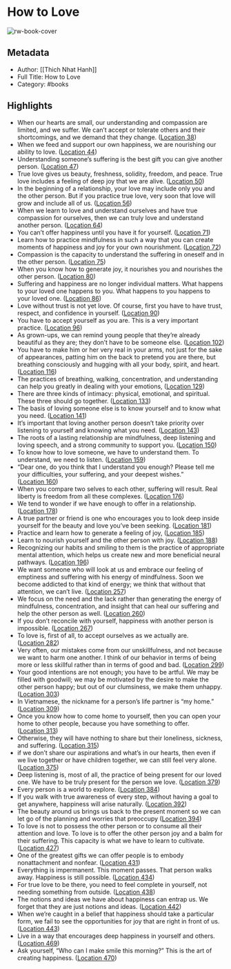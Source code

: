 # How to Love

![rw-book-cover](https://images-na.ssl-images-amazon.com/images/I/41DVl%2BqsVsL._SL200_.jpg)

## Metadata
- Author: [[Thich Nhat Hanh]]
- Full Title: How to Love
- Category: #books

## Highlights
- When our hearts are small, our understanding and compassion are limited, and we suffer. We can’t accept or tolerate others and their shortcomings, and we demand that they change. ([Location 38](https://readwise.io/to_kindle?action=open&asin=B01HCEUB3W&location=38))
- When we feed and support our own happiness, we are nourishing our ability to love. ([Location 44](https://readwise.io/to_kindle?action=open&asin=B01HCEUB3W&location=44))
- Understanding someone’s suffering is the best gift you can give another person. ([Location 47](https://readwise.io/to_kindle?action=open&asin=B01HCEUB3W&location=47))
- True love gives us beauty, freshness, solidity, freedom, and peace. True love includes a feeling of deep joy that we are alive. ([Location 50](https://readwise.io/to_kindle?action=open&asin=B01HCEUB3W&location=50))
- In the beginning of a relationship, your love may include only you and the other person. But if you practice true love, very soon that love will grow and include all of us. ([Location 56](https://readwise.io/to_kindle?action=open&asin=B01HCEUB3W&location=56))
- When we learn to love and understand ourselves and have true compassion for ourselves, then we can truly love and understand another person. ([Location 64](https://readwise.io/to_kindle?action=open&asin=B01HCEUB3W&location=64))
- You can’t offer happiness until you have it for yourself. ([Location 71](https://readwise.io/to_kindle?action=open&asin=B01HCEUB3W&location=71))
- Learn how to practice mindfulness in such a way that you can create moments of happiness and joy for your own nourishment. ([Location 72](https://readwise.io/to_kindle?action=open&asin=B01HCEUB3W&location=72))
- Compassion is the capacity to understand the suffering in oneself and in the other person. ([Location 75](https://readwise.io/to_kindle?action=open&asin=B01HCEUB3W&location=75))
- When you know how to generate joy, it nourishes you and nourishes the other person. ([Location 80](https://readwise.io/to_kindle?action=open&asin=B01HCEUB3W&location=80))
- Suffering and happiness are no longer individual matters. What happens to your loved one happens to you. What happens to you happens to your loved one. ([Location 86](https://readwise.io/to_kindle?action=open&asin=B01HCEUB3W&location=86))
- Love without trust is not yet love. Of course, first you have to have trust, respect, and confidence in yourself. ([Location 90](https://readwise.io/to_kindle?action=open&asin=B01HCEUB3W&location=90))
- You have to accept yourself as you are. This is a very important practice. ([Location 96](https://readwise.io/to_kindle?action=open&asin=B01HCEUB3W&location=96))
- As grown-ups, we can remind young people that they’re already beautiful as they are; they don’t have to be someone else. ([Location 102](https://readwise.io/to_kindle?action=open&asin=B01HCEUB3W&location=102))
- You have to make him or her very real in your arms, not just for the sake of appearances, patting him on the back to pretend you are there, but breathing consciously and hugging with all your body, spirit, and heart. ([Location 116](https://readwise.io/to_kindle?action=open&asin=B01HCEUB3W&location=116))
- The practices of breathing, walking, concentration, and understanding can help you greatly in dealing with your emotions, ([Location 129](https://readwise.io/to_kindle?action=open&asin=B01HCEUB3W&location=129))
- There are three kinds of intimacy: physical, emotional, and spiritual. These three should go together. ([Location 133](https://readwise.io/to_kindle?action=open&asin=B01HCEUB3W&location=133))
- The basis of loving someone else is to know yourself and to know what you need. ([Location 141](https://readwise.io/to_kindle?action=open&asin=B01HCEUB3W&location=141))
- It’s important that loving another person doesn’t take priority over listening to yourself and knowing what you need. ([Location 143](https://readwise.io/to_kindle?action=open&asin=B01HCEUB3W&location=143))
- The roots of a lasting relationship are mindfulness, deep listening and loving speech, and a strong community to support you. ([Location 150](https://readwise.io/to_kindle?action=open&asin=B01HCEUB3W&location=150))
- To know how to love someone, we have to understand them. To understand, we need to listen. ([Location 159](https://readwise.io/to_kindle?action=open&asin=B01HCEUB3W&location=159))
- “Dear one, do you think that I understand you enough? Please tell me your difficulties, your suffering, and your deepest wishes.” ([Location 160](https://readwise.io/to_kindle?action=open&asin=B01HCEUB3W&location=160))
- When you compare two selves to each other, suffering will result. Real liberty is freedom from all these complexes. ([Location 176](https://readwise.io/to_kindle?action=open&asin=B01HCEUB3W&location=176))
- We tend to wonder if we have enough to offer in a relationship. ([Location 178](https://readwise.io/to_kindle?action=open&asin=B01HCEUB3W&location=178))
- A true partner or friend is one who encourages you to look deep inside yourself for the beauty and love you’ve been seeking. ([Location 181](https://readwise.io/to_kindle?action=open&asin=B01HCEUB3W&location=181))
- Practice and learn how to generate a feeling of joy, ([Location 185](https://readwise.io/to_kindle?action=open&asin=B01HCEUB3W&location=185))
- Learn to nourish yourself and the other person with joy. ([Location 188](https://readwise.io/to_kindle?action=open&asin=B01HCEUB3W&location=188))
- Recognizing our habits and smiling to them is the practice of appropriate mental attention, which helps us create new and more beneficial neural pathways. ([Location 196](https://readwise.io/to_kindle?action=open&asin=B01HCEUB3W&location=196))
- We want someone who will look at us and embrace our feeling of emptiness and suffering with his energy of mindfulness. Soon we become addicted to that kind of energy; we think that without that attention, we can’t live. ([Location 257](https://readwise.io/to_kindle?action=open&asin=B01HCEUB3W&location=257))
- We focus on the need and the lack rather than generating the energy of mindfulness, concentration, and insight that can heal our suffering and help the other person as well. ([Location 260](https://readwise.io/to_kindle?action=open&asin=B01HCEUB3W&location=260))
- If you don’t reconcile with yourself, happiness with another person is impossible. ([Location 267](https://readwise.io/to_kindle?action=open&asin=B01HCEUB3W&location=267))
- To love is, first of all, to accept ourselves as we actually are. ([Location 282](https://readwise.io/to_kindle?action=open&asin=B01HCEUB3W&location=282))
- Very often, our mistakes come from our unskillfulness, and not because we want to harm one another. I think of our behavior in terms of being more or less skillful rather than in terms of good and bad. ([Location 299](https://readwise.io/to_kindle?action=open&asin=B01HCEUB3W&location=299))
- Your good intentions are not enough; you have to be artful. We may be filled with goodwill; we may be motivated by the desire to make the other person happy; but out of our clumsiness, we make them unhappy. ([Location 303](https://readwise.io/to_kindle?action=open&asin=B01HCEUB3W&location=303))
- In Vietnamese, the nickname for a person’s life partner is “my home.” ([Location 309](https://readwise.io/to_kindle?action=open&asin=B01HCEUB3W&location=309))
- Once you know how to come home to yourself, then you can open your home to other people, because you have something to offer. ([Location 313](https://readwise.io/to_kindle?action=open&asin=B01HCEUB3W&location=313))
- Otherwise, they will have nothing to share but their loneliness, sickness, and suffering. ([Location 315](https://readwise.io/to_kindle?action=open&asin=B01HCEUB3W&location=315))
- if we don’t share our aspirations and what’s in our hearts, then even if we live together or have children together, we can still feel very alone. ([Location 375](https://readwise.io/to_kindle?action=open&asin=B01HCEUB3W&location=375))
- Deep listening is, most of all, the practice of being present for our loved one. We have to be truly present for the person we love. ([Location 379](https://readwise.io/to_kindle?action=open&asin=B01HCEUB3W&location=379))
- Every person is a world to explore. ([Location 384](https://readwise.io/to_kindle?action=open&asin=B01HCEUB3W&location=384))
- If you walk with true awareness of every step, without having a goal to get anywhere, happiness will arise naturally. ([Location 392](https://readwise.io/to_kindle?action=open&asin=B01HCEUB3W&location=392))
- The beauty around us brings us back to the present moment so we can let go of the planning and worries that preoccupy ([Location 394](https://readwise.io/to_kindle?action=open&asin=B01HCEUB3W&location=394))
- To love is not to possess the other person or to consume all their attention and love. To love is to offer the other person joy and a balm for their suffering. This capacity is what we have to learn to cultivate. ([Location 427](https://readwise.io/to_kindle?action=open&asin=B01HCEUB3W&location=427))
- One of the greatest gifts we can offer people is to embody nonattachment and nonfear. ([Location 431](https://readwise.io/to_kindle?action=open&asin=B01HCEUB3W&location=431))
- Everything is impermanent. This moment passes. That person walks away. Happiness is still possible. ([Location 434](https://readwise.io/to_kindle?action=open&asin=B01HCEUB3W&location=434))
- For true love to be there, you need to feel complete in yourself, not needing something from outside. ([Location 438](https://readwise.io/to_kindle?action=open&asin=B01HCEUB3W&location=438))
- The notions and ideas we have about happiness can entrap us. We forget that they are just notions and ideas. ([Location 442](https://readwise.io/to_kindle?action=open&asin=B01HCEUB3W&location=442))
- When we’re caught in a belief that happiness should take a particular form, we fail to see the opportunities for joy that are right in front of us. ([Location 443](https://readwise.io/to_kindle?action=open&asin=B01HCEUB3W&location=443))
- Live in a way that encourages deep happiness in yourself and others. ([Location 469](https://readwise.io/to_kindle?action=open&asin=B01HCEUB3W&location=469))
- Ask yourself, “Who can I make smile this morning?” This is the art of creating happiness. ([Location 470](https://readwise.io/to_kindle?action=open&asin=B01HCEUB3W&location=470))
